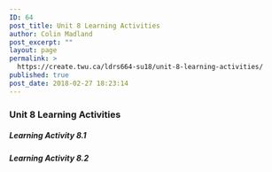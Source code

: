 ```yaml
---
ID: 64
post_title: Unit 8 Learning Activities
author: Colin Madland
post_excerpt: ""
layout: page
permalink: >
  https://create.twu.ca/ldrs664-su18/unit-8-learning-activities/
published: true
post_date: 2018-02-27 18:23:14
---
```

### Unit 8 Learning Activities

##### Learning Activity 8.1

##### Learning Activity 8.2